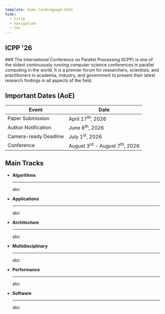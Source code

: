 ```yaml
---
template: home_landingpage.html
hide:
  - title
  - navigation
  - toc
---
```


<!-- <div class="grid" markdown> -->
<div markdown>
<h2>ICPP '26</h2>
### The International Conference on Parallel Processing (ICPP) is one of the oldest continuously running computer science conferences in parallel computing in the world. It is a premier forum for researchers, scientists, and practitioners in academia, industry, and government to present their latest research findings in all aspects of the field.
</div>

<div markdown>
<h2>Important Dates (AoE)</h2>

| Event | Date |
|-------|------|
| Paper Submission | April 17<sup>th</sup>, 2026 |
| Author Notiﬁcation | June 8<sup>th</sup>, 2026 |
| Camera-ready Deadline | July 1<sup>st</sup>, 2026 |
| Conference | August 3<sup>rd</sup> - August 7<sup>th</sup>, 2026 |

<!-- 
- Poster submission: June 30th, 2026
- Poster Author notification: July 28th, 2026
- Early registration deadline: August 10th, 2026
- Student Travel Grant Deadline: August 15th, 2026 -->
</div>
<!-- </div> -->

## Main Tracks
<div class="grid cards" markdown>

- **Algorithms**

    ---

    abc

- **Applications**

    ---

    abc

- **Architecture**

    ---

    abc

- **Multidisciplinary**

    ---

    abc

- **Performance**

    ---

    abc

- **Software**

    ---

    abc
</div>
